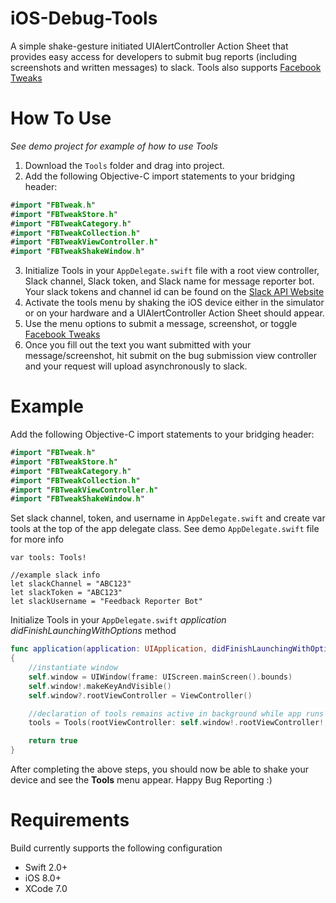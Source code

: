 # iOS-Debug-Tools
A simple shake-gesture initiated UIAlertController Action Sheet that provides easy access for developers to submit bug reports (including screenshots and written messages) to slack. Tools also supports [Facebook Tweaks](https://github.com/facebook/Tweaks)

# How To Use
*See demo project for example of how to use Tools*
1. Download the `Tools` folder and drag into project.
2. Add the following Objective-C import statements to your bridging header:
```swift
#import "FBTweak.h"
#import "FBTweakStore.h"
#import "FBTweakCategory.h"
#import "FBTweakCollection.h"
#import "FBTweakViewController.h"
#import "FBTweakShakeWindow.h"
```
3. Initialize Tools in your `AppDelegate.swift` file with a root view controller, Slack channel, Slack token, and Slack name for message reporter bot. Your slack tokens and channel id can be found on the [Slack API Website](https://api.slack.com/web)
4. Activate the tools menu by shaking the iOS device either in the simulator or on your hardware and a UIAlertController Action Sheet should appear.
5. Use the menu options to submit a message, screenshot, or toggle [Facebook Tweaks](https://github.com/facebook/Tweaks)
6. Once you fill out the text you want submitted with your message/screenshot, hit submit on the bug submission view controller and your request will upload asynchronously to slack.

# Example
Add the following Objective-C import statements to your bridging header:
```swift
#import "FBTweak.h"
#import "FBTweakStore.h"
#import "FBTweakCategory.h"
#import "FBTweakCollection.h"
#import "FBTweakViewController.h"
#import "FBTweakShakeWindow.h"
```
Set slack channel, token, and username in `AppDelegate.swift` and create var tools at the top of the app delegate class.
See demo `AppDelegate.swift` file for more info
```
var tools: Tools!

//example slack info
let slackChannel = "ABC123"
let slackToken = "ABC123"
let slackUsername = "Feedback Reporter Bot"

```
Initialize Tools in your `AppDelegate.swift` *application didFinishLaunchingWithOptions* method
```swift
func application(application: UIApplication, didFinishLaunchingWithOptions launchOptions: [NSObject: AnyObject]?) -> Bool
{
    //instantiate window
    self.window = UIWindow(frame: UIScreen.mainScreen().bounds)
    self.window!.makeKeyAndVisible()
    self.window?.rootViewController = ViewController()

    //declaration of tools remains active in background while app runs
    tools = Tools(rootViewController: self.window!.rootViewController!, slackChannel: slackChannel, slackToken: slackToken, slackUsername: slackUsername)

    return true
}
```
After completing the above steps, you should now be able to shake your device and see the **Tools** menu appear. Happy Bug Reporting :)

# Requirements
Build currently supports the following configuration
- Swift 2.0+
- iOS 8.0+
- XCode 7.0
